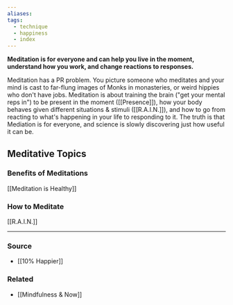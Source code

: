 ```yaml
---
aliases: 
tags:
  - technique
  - happiness
  - index
---
```

**Meditation is for everyone and can help you live in the moment, understand how you work, and change reactions to responses.**

Meditation has a PR problem. You picture someone who meditates and your mind is cast to far-flung images of Monks in monasteries, or weird hippies who don't have jobs. Meditation is about training the brain ("get your mental reps in") to be present in the moment ([[Presence]]), how your body behaves given different situations & stimuli ([[R.A.I.N.]]), and how to go from reacting to what's happening in your life to responding to it. The truth is that Mediation is for everyone, and science is slowly discovering just how useful it can be.

## Meditative Topics

### Benefits of Meditations

[[Meditation is Healthy]] 

### How to Meditate

[[R.A.I.N.]] 

---

### Source
- [[10% Happier]]

### Related
- [[Mindfulness & Now]]